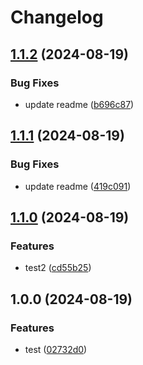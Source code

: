 # Changelog

## [1.1.2](https://github.com/rbob86/henry/compare/v1.1.1...v1.1.2) (2024-08-19)


### Bug Fixes

* update readme ([b696c87](https://github.com/rbob86/henry/commit/b696c87fc8d4f72ed1b0757dec358a750e77ef3f))

## [1.1.1](https://github.com/rbob86/henry/compare/v1.1.0...v1.1.1) (2024-08-19)


### Bug Fixes

* update readme ([419c091](https://github.com/rbob86/henry/commit/419c09137c10581f9eefa1e219801c2980f1ca07))

## [1.1.0](https://github.com/rbob86/henry/compare/v1.0.0...v1.1.0) (2024-08-19)


### Features

* test2 ([cd55b25](https://github.com/rbob86/henry/commit/cd55b250934404ef96314a5d21eb6d69dfcbf4fd))

## 1.0.0 (2024-08-19)


### Features

* test ([02732d0](https://github.com/rbob86/henry/commit/02732d0233901979e454b3f592d4ea80c8e4ef4f))
